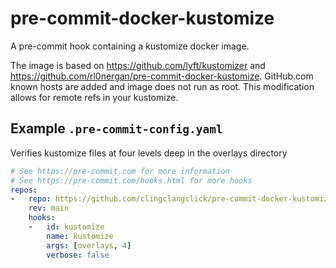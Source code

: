 # pre-commit-docker-kustomize

A pre-commit hook containing a kustomize docker image. 

The image is based on https://github.com/lyft/kustomizer and 
https://github.com/rl0nergan/pre-commit-docker-kustomize. GitHub.com known 
hosts are added and image does not run as root. This modification allows for remote 
refs in your kustomize.

## Example `.pre-commit-config.yaml`

Verifies kustomize files at four levels deep in the overlays directory

```yaml
# See https://pre-commit.com for more information
# See https://pre-commit.com/hooks.html for more hooks
repos:
-   repo: https://github.com/clingclangclick/pre-commit-docker-kustomize
    rev: main
    hooks:
    -   id: kustomize
        name: kustomize
        args: [overlays, 4]
        verbose: false
```